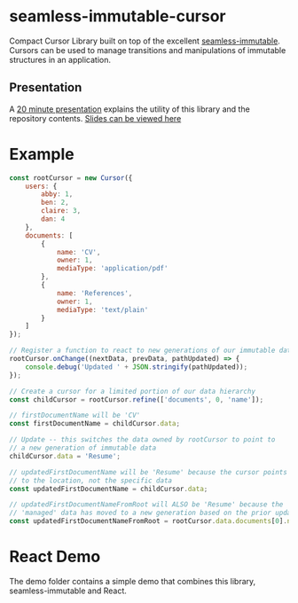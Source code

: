 # seamless-immutable-cursor
Compact Cursor Library built on top of the excellent [seamless-immutable][seamless-immutable-github].
Cursors can be used to manage transitions and manipulations of immutable structures in an application.

## Presentation
A [20 minute presentation](https://www.youtube.com/embed/wQy5vxzNdV0) explains the utility of this library and the repository contents. [Slides can be viewed here](https://rawgit.com/MartinSnyder/seamless-immutable-cursor/master/presentation/index.html)

# Example
```javascript
const rootCursor = new Cursor({
    users: {
        abby: 1,
        ben: 2,
        claire: 3,
        dan: 4
    },
    documents: [
        {
            name: 'CV',
            owner: 1,
            mediaType: 'application/pdf'
        },
        {
            name: 'References',
            owner: 1,
            mediaType: 'text/plain'
        }
    ]
});

// Register a function to react to new generations of our immutable data
rootCursor.onChange((nextData, prevData, pathUpdated) => {
    console.debug('Updated ' + JSON.stringify(pathUpdated));
});

// Create a cursor for a limited portion of our data hierarchy
const childCursor = rootCursor.refine(['documents', 0, 'name']);

// firstDocumentName will be 'CV'
const firstDocumentName = childCursor.data;

// Update -- this switches the data owned by rootCursor to point to
// a new generation of immutable data
childCursor.data = 'Resume';

// updatedFirstDocumentName will be 'Resume' because the cursor points
// to the location, not the specific data
const updatedFirstDocumentName = childCursor.data;

// updatedFirstDocumentNameFromRoot will ALSO be 'Resume' because the
// 'managed' data has moved to a new generation based on the prior update
const updatedFirstDocumentNameFromRoot = rootCursor.data.documents[0].name;
```

# React Demo
The demo folder contains a simple demo that combines this library, seamless-immutable and React.

[seamless-immutable-github]: https://github.com/rtfeldman/seamless-immutable